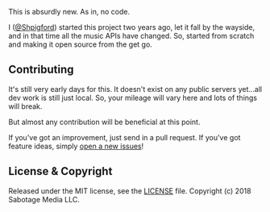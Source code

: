 This is absurdly new. As in, no code.

I ([@Shpigford](https://twitter.com/Shpigford)) started this project two years ago, let it fall by the wayside, and in that time all the music APIs have changed. So, started from scratch and making it open source from the get go.

## Contributing
It's still very early days for this. It doesn't exist on any public servers yet...all dev work is still just local. So, your mileage will vary here and lots of things will break.

But almost any contribution will be beneficial at this point.

If you've got an improvement, just send in a pull request. If you've got feature ideas, simply [open a new issues](https://github.com/Shpigford/droptune/issues/new)!

## License & Copyright
Released under the MIT license, see the [LICENSE](./LICENSE) file. Copyright (c) 2018 Sabotage Media LLC.